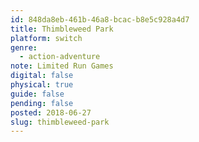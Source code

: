 ```yaml
---
id: 848da8eb-461b-46a8-bcac-b8e5c928a4d7
title: Thimbleweed Park
platform: switch
genre:
  - action-adventure
note: Limited Run Games
digital: false
physical: true
guide: false
pending: false
posted: 2018-06-27
slug: thimbleweed-park
---
```

